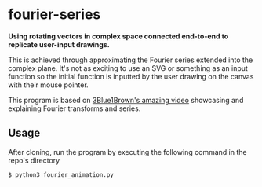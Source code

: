 # fourier-series

**Using rotating vectors in complex space connected end-to-end to replicate user-input drawings.**

This is achieved through approximating the Fourier series extended into the complex plane. It's not as exciting to use an SVG or something as an input function so the initial function is inputted by the user drawing on the canvas with their mouse pointer. 

This program is based on [3Blue1Brown's amazing video](https://www.youtube.com/watch?v=r6sGWTCMz2k) showcasing and explaining Fourier transforms and series.


## Usage

After cloning, run the program by executing the following command in the repo's directory

```
$ python3 fourier_animation.py
```